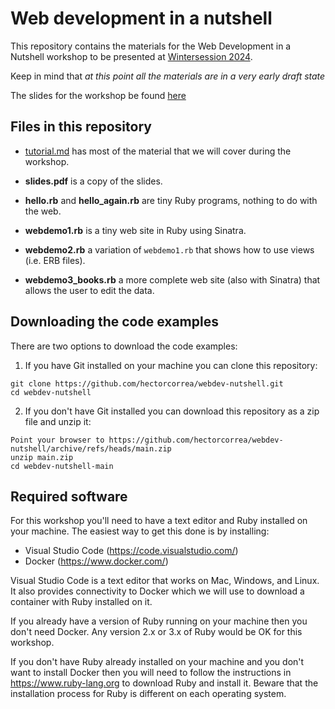 # Web development in a nutshell
This repository contains the materials for the Web Development in a Nutshell workshop to be presented at [Wintersession 2024](https://winter.princeton.edu/).

Keep in mind that *at this point all the materials are in a very early draft state*

The slides for the workshop be found [here](https://docs.google.com/presentation/d/1dFwsNCUd7iTUzFKF7Po1DZ5KLFQ0t7qprB5VrCiABaM/edit#slide=id.g25432a504aa_0_0)


## Files in this repository

* [tutorial.md](https://github.com/hectorcorrea/webdev-nutshell/blob/main/tutorial.md) has most of the material that we will cover during the workshop.

* **slides.pdf** is a copy of the slides.

* **hello.rb** and **hello_again.rb** are tiny Ruby programs, nothing to do with the web.
* **webdemo1.rb** is a tiny web site in Ruby using Sinatra.
* **webdemo2.rb** a variation of `webdemo1.rb` that shows how to use views (i.e. ERB files).
* **webdemo3_books.rb** a more complete web site (also with Sinatra) that allows the user to edit the data.


## Downloading the code examples
There are two options to download the code examples:

1. If you have Git installed on your machine you can clone this repository:

```
git clone https://github.com/hectorcorrea/webdev-nutshell.git
cd webdev-nutshell
```

2. If you don't have Git installed you can download this repository as a zip file and unzip it:

```
Point your browser to https://github.com/hectorcorrea/webdev-nutshell/archive/refs/heads/main.zip
unzip main.zip
cd webdev-nutshell-main
```


## Required software
For this workshop you'll need to have a text editor and Ruby installed on your machine. The easiest way to get this done is by installing:

* Visual Studio Code (https://code.visualstudio.com/)
* Docker (https://www.docker.com/)

Visual Studio Code is a text editor that works on Mac, Windows, and Linux. It also provides connectivity to Docker which we will use to download a container with Ruby installed on it.

If you already have a version of Ruby running on your machine then you don't need Docker. Any version 2.x or 3.x of Ruby would be OK for this workshop.

If you don't have Ruby already installed on your machine and you don't want to install Docker then you will need to follow the instructions in https://www.ruby-lang.org to download Ruby and install it. Beware that the installation process for Ruby is different on each operating system.
